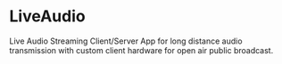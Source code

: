 # LiveAudio
Live Audio Streaming Client/Server App for long distance audio transmission with custom client hardware for open air public broadcast.
